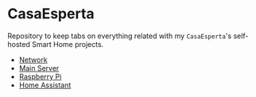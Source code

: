 # CasaEsperta

Repository to keep tabs on everything related with my `CasaEsperta`'s self-hosted Smart Home projects.

* [Network](docs/network.md)
* [Main Server](docs/server.md)
* [Raspberry Pi](docs/r-pi.md)
* [Home Assistant](docs/home-assistant.md)